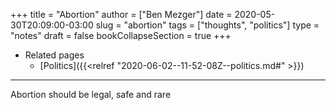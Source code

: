 +++
title = "Abortion"
author = ["Ben Mezger"]
date = 2020-05-30T20:09:00-03:00
slug = "abortion"
tags = ["thoughts", "politics"]
type = "notes"
draft = false
bookCollapseSection = true
+++

-   Related pages
    -   [Politics]({{<relref "2020-06-02--11-52-08Z--politics.md#" >}})

---

Abortion should be legal, safe and rare